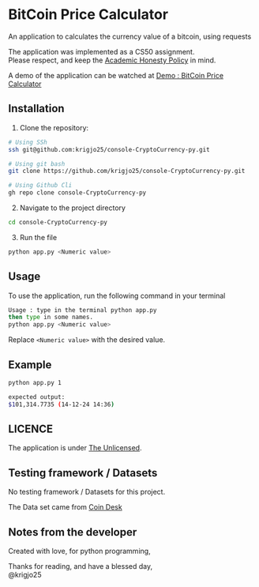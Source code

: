 # BitCoin Price Calculator
An application to calculates the currency value of a bitcoin, using requests

The application was implemented as a CS50 assignment.<br>
Please respect, and keep the [Academic Honesty Policy](https://cs50.harvard.edu/x/2023/honesty/) in mind.

A demo of the application can be watched at [Demo : BitCoin Price Calculator](https://cs50.harvard.edu/python/2022/psets/4/bitcoin/)

## Installation
1. Clone the repository:
```sh
# Using SSh 
ssh git@github.com:krigjo25/console-CryptoCurrency-py.git

# Using git bash
git clone https://github.com/krigjo25/console-CryptoCurrency-py.git

# Using Github Cli
gh repo clone console-CryptoCurrency-py
```

2. Navigate to the project directory
```sh
cd console-CryptoCurrency-py
```

3. Run the file
```sh
python app.py <Numeric value>
```

##  Usage
To use the application, run the following command in your terminal

```sh
Usage : type in the terminal python app.py
then type in some names.
python app.py <Numeric value>
```
Replace `<Numeric value>` with the desired value.

## Example
```sh
python app.py 1

expected output:
$101,314.7735 (14-12-24 14:36)
```

## LICENCE
The application is under [The Unlicensed](./LICENCE).

##  Testing framework / Datasets
No testing framework / Datasets for this project.

The Data set came from [Coin Desk](https://api.coindesk.com/v1/bpi/currentprice.json)

## Notes from the developer
Created with love, for python programming,

Thanks for reading, and have a blessed day,<br>
@krigjo25